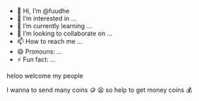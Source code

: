 - 👋 Hi, I’m @fuudhe
- 👀 I’m interested in ...
- 🌱 I’m currently learning ...
- 💞️ I’m looking to collaborate on ...
- 📫 How to reach me ...
- 😄 Pronouns: ...
- ⚡ Fun fact: ...

<!---
fuudhe/fuudhe is a ✨ special ✨ repository because its `README.md` (this file) appears on your GitHub profile.
You can click the Preview link to take a look at your changes.
---> heloo welcome my people 
I wanna to send many coins 🪙 😫 
so help to get money coins 💰 
